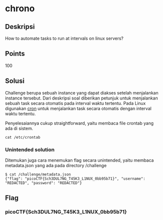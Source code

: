 # chrono

## Deskripsi
How to automate tasks to run at intervals on linux servers?

## Points
100

## Solusi
Challenge berupa sebuah instance yang dapat diakses setelah  menjalankan instance tersebut. 
Dari deskripsi soal diberikan petunjuk untuk menjalankan sebuah task secara otomatis pada interval waktu tertentu. 
Pada Linux digunakan [cron](https://en.wikipedia.org/wiki/Cron) untuk menjalankan task secara otomatis dengan interval waktu tertentu.

Penyelesaiannya cukup straightforward, yaitu membaca file crontab yang ada di sistem.

```shell
cat /etc/crontab
```

### Unintended solution
Ditemukan juga cara menemukan flag secara unintended, yaitu membaca metadata.json yang ada pada directory /challenge
```shell
$ cat /challenge/metadata.json
{"flag": "picoCTF{Sch3DUL7NG_T45K3_L1NUX_0bb95b71}", "username": "REDACTED", "password": "REDACTED"}
```

## Flag
### picoCTF{Sch3DUL7NG_T45K3_L1NUX_0bb95b71}
